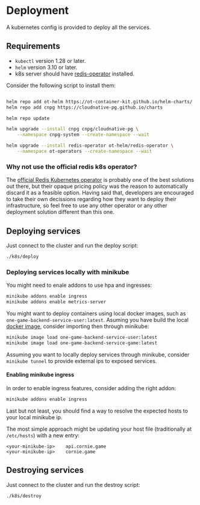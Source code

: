 # Deployment

A kubernetes config is provided to deploy all the services.

## Requirements

- `kubectl` version 1.28 or later.
- `helm` version 3.10 or later.
- k8s server should have [redis-operator](https://github.com/OT-CONTAINER-KIT/redis-operator) installed.

Consider the following script to install them:

```bash

helm repo add ot-helm https://ot-container-kit.github.io/helm-charts/
helm repo add cnpg https://cloudnative-pg.github.io/charts

helm repo update

helm upgrade --install cnpg cnpg/cloudnative-pg \
    --namespace cnpg-system --create-namespace --wait

helm upgrade --install redis-operator ot-helm/redis-operator \
    --namespace ot-operators --create-namespace --wait
```

### Why not use the official redis k8s operator?

The [official Redis Kubernetes operator](https://docs.redis.com/latest/kubernetes/) is probably one of the best solutions out there, but their opaque pricing policy was the reason to automatically discard it as a feasible option. Having said that, developers are encouraged to take their own decissions regarding how they want to deploy their infrastructure, so feel free to use any other operator or any other deployment solution different than this one.

## Deploying services

Just connect to the cluster and run the deploy script:

```bash
./k8s/deploy
```

### Deploying services locally with minikube

You might need to enale addons to use hpa and ingresses:

```bash
minikube addons enable ingress
minikube addons enable metrics-server
```

You might want to deploy containers using local docker images, such as `one-game-backend-service-user:latest`. Asuming you have build the local [docker image](./docker-images.md), consider importing then through minikube:

```bash
minikube image load one-game-backend-service-user:latest
minikube image load one-game-backend-service-game:latest
```

Assuming you want to locally deploy services through minikube, consider `minikube tunnel` to provide external ips to exposed services.

#### Enabling minikube ingress

In order to enable ingress features, consider adding the right addon:

```bash
minikube addons enable ingress
```

Last but not least, you should find a way to resolve the expected hosts to your local minikube ip.

The most simple approach might be updating your host file (traditionally at `/etc/hosts`) with a new entry:

```
<your-minikube-ip>    api.cornie.game
<your-minikube-ip>    cornie.game
```

## Destroying services

Just connect to the cluster and run the destroy script:

```bash
./k8s/destroy
```
